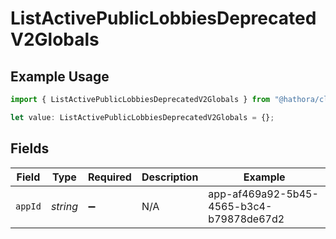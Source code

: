# ListActivePublicLobbiesDeprecatedV2Globals

## Example Usage

```typescript
import { ListActivePublicLobbiesDeprecatedV2Globals } from "@hathora/cloud-sdk-typescript/models/operations";

let value: ListActivePublicLobbiesDeprecatedV2Globals = {};
```

## Fields

| Field                                    | Type                                     | Required                                 | Description                              | Example                                  |
| ---------------------------------------- | ---------------------------------------- | ---------------------------------------- | ---------------------------------------- | ---------------------------------------- |
| `appId`                                  | *string*                                 | :heavy_minus_sign:                       | N/A                                      | app-af469a92-5b45-4565-b3c4-b79878de67d2 |